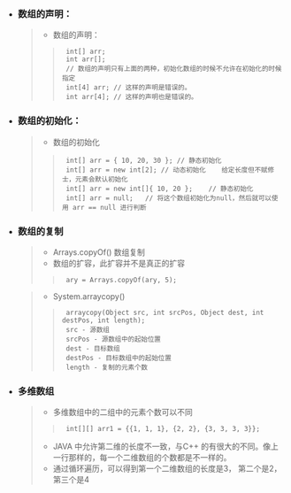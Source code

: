 
- ### 数组的声明：
	> - 数组的声明：
	>>		int[] arr;
	>>		int arr[];
	>>		// 数组的声明只有上面的两种，初始化数组的时候不允许在初始化的时候指定
	>>		int[4] arr;	// 这样的声明是错误的。
	>>		int arr[4];	// 这样的声明也是错误的。

- ### 数组的初始化：
	> - 数组的初始化
	>>		int[] arr = { 10, 20, 30 };	// 静态初始化
	>>		int[] arr = new int[2];	// 动态初始化	给定长度但不赋修士，元素会默认初始化
	>>		int[] arr = new int[]{ 10, 20 };	// 静态初始化
	>>		int[] arr = null;	// 将这个数组初始化为null，然后就可以使用 arr == null 进行判断




	
- ### 数组的复制
	> - Arrays.copyOf() 数组复制
	> - 数组的扩容，此扩容并不是真正的扩容
	>>		ary = Arrays.copyOf(ary, 5);

	> - System.arraycopy()
	>>		arraycopy(Object src, int srcPos, Object dest, int destPos, int length);
	>>		src - 源数组
	>>		srcPos - 源数组中的起始位置
	>>		dest - 目标数组
	>>		destPos - 目标数组中的起始位置
	>>		length - 复制的元素个数

- ### 多维数组
	> - 多维数组中的二组中的元素个数可以不同
	>> 		int[][] arr1 = {{1, 1, 1}, {2, 2}, {3, 3, 3, 3}};
	> - JAVA 中允许第二维的长度不一致，与C++ 的有很大的不同。像上一行那样的，每一个二维数组的个数都是不一样的。
	> - 通过循环遍历，可以得到第一个二维数组的长度是3， 第二个是2， 第三个是4















